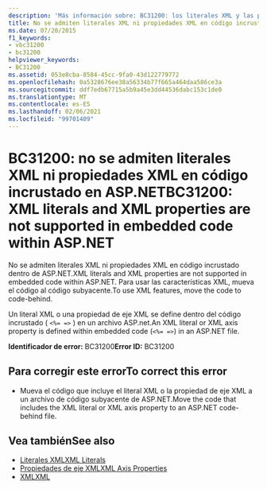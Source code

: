```yaml
---
description: 'Más información sobre: BC31200: los literales XML y las propiedades XML no se admiten en el código incrustado en ASP.NET'
title: No se admiten literales XML ni propiedades XML en código incrustado en ASP.NET
ms.date: 07/20/2015
f1_keywords:
- vbc31200
- bc31200
helpviewer_keywords:
- BC31200
ms.assetid: 053e8cba-8584-45cc-9fa0-43d122779772
ms.openlocfilehash: 0a5328676ee38a56334b77f665a464daa586ce3a
ms.sourcegitcommit: ddf7edb67715a5b9a45e3dd44536dabc153c1de0
ms.translationtype: MT
ms.contentlocale: es-ES
ms.lasthandoff: 02/06/2021
ms.locfileid: "99701409"
---
```

# <a name="bc31200-xml-literals-and-xml-properties-are-not-supported-in-embedded-code-within-aspnet"></a><span data-ttu-id="d9b22-103">BC31200: no se admiten literales XML ni propiedades XML en código incrustado en ASP.NET</span><span class="sxs-lookup"><span data-stu-id="d9b22-103">BC31200: XML literals and XML properties are not supported in embedded code within ASP.NET</span></span>

<span data-ttu-id="d9b22-104">No se admiten literales XML ni propiedades XML en código incrustado dentro de ASP.NET.</span><span class="sxs-lookup"><span data-stu-id="d9b22-104">XML literals and XML properties are not supported in embedded code within ASP.NET.</span></span> <span data-ttu-id="d9b22-105">Para usar las características XML, mueva el código al código subyacente.</span><span class="sxs-lookup"><span data-stu-id="d9b22-105">To use XML features, move the code to code-behind.</span></span>

 <span data-ttu-id="d9b22-106">Un literal XML o una propiedad de eje XML se define dentro del código incrustado ( `<%= =>` ) en un archivo ASP.net.</span><span class="sxs-lookup"><span data-stu-id="d9b22-106">An XML literal or XML axis property is defined within embedded code (`<%= =>`) in an ASP.NET file.</span></span>

 <span data-ttu-id="d9b22-107">**Identificador de error:** BC31200</span><span class="sxs-lookup"><span data-stu-id="d9b22-107">**Error ID:** BC31200</span></span>

## <a name="to-correct-this-error"></a><span data-ttu-id="d9b22-108">Para corregir este error</span><span class="sxs-lookup"><span data-stu-id="d9b22-108">To correct this error</span></span>

- <span data-ttu-id="d9b22-109">Mueva el código que incluye el literal XML o la propiedad de eje XML a un archivo de código subyacente de ASP.NET.</span><span class="sxs-lookup"><span data-stu-id="d9b22-109">Move the code that includes the XML literal or XML axis property to an ASP.NET code-behind file.</span></span>

## <a name="see-also"></a><span data-ttu-id="d9b22-110">Vea también</span><span class="sxs-lookup"><span data-stu-id="d9b22-110">See also</span></span>

- [<span data-ttu-id="d9b22-111">Literales XML</span><span class="sxs-lookup"><span data-stu-id="d9b22-111">XML Literals</span></span>](../xml-literals/index.md)
- [<span data-ttu-id="d9b22-112">Propiedades de eje XML</span><span class="sxs-lookup"><span data-stu-id="d9b22-112">XML Axis Properties</span></span>](../xml-axis/index.md)
- [<span data-ttu-id="d9b22-113">XML</span><span class="sxs-lookup"><span data-stu-id="d9b22-113">XML</span></span>](../../programming-guide/language-features/xml/index.md)
